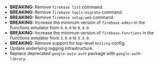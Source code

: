 * **BREAKING:** Remove `firebase list` command.
* **BREAKING:** Remove `firebase tools:migrate` command.
* **BREAKING:** Remove `firebase setup:web` command.
* **BREAKING:** Increase the minimum version of `firebase-admin` in the Functions emulator from `8.0.0` to `8.9.0`.
* **BREAKING:** Increase the minimum version of `firebase-functions` in the Functions emulator from `3.0.0` to `3.3.0`.
* **BREAKING:** Remove support for top-level `hosting` config.
* Update underlying logging infrastructure.
* Replace deprecated `google-auto-auth` package with `google-auth-library`.
